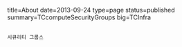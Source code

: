 ﻿title=About
date=2013-09-24
type=page
status=published
summary=TCcomputeSecurityGroups
big=TCInfra
~~~~~~

시큐리티 그룹스